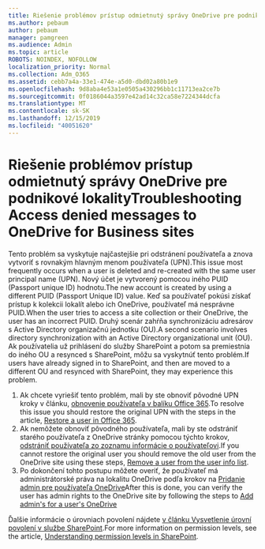```yaml
---
title: Riešenie problémov prístup odmietnutý správy OneDrive pre podnikové lokality
ms.author: pebaum
author: pebaum
manager: pamgreen
ms.audience: Admin
ms.topic: article
ROBOTS: NOINDEX, NOFOLLOW
localization_priority: Normal
ms.collection: Adm_O365
ms.assetid: cebb7a4a-33e1-474e-a5d0-dbd02a80b1e9
ms.openlocfilehash: 9d8aba4e53a1e0505a430296bb1c11713ea2ce7b
ms.sourcegitcommit: 0f0186044a3597e42ad14c32ca58e7224344dcfa
ms.translationtype: MT
ms.contentlocale: sk-SK
ms.lasthandoff: 12/15/2019
ms.locfileid: "40051620"
---
```

# <a name="troubleshooting-access-denied-messages-to-onedrive-for-business-sites"></a><span data-ttu-id="456f0-102">Riešenie problémov prístup odmietnutý správy OneDrive pre podnikové lokality</span><span class="sxs-lookup"><span data-stu-id="456f0-102">Troubleshooting Access denied messages to OneDrive for Business sites</span></span>

<span data-ttu-id="456f0-103">Tento problém sa vyskytuje najčastejšie pri odstránení používateľa a znova vytvoriť s rovnakým hlavným menom používateľa (UPN).</span><span class="sxs-lookup"><span data-stu-id="456f0-103">This issue most frequently occurs when a user is deleted and re-created with the same user principal name (UPN).</span></span> <span data-ttu-id="456f0-104">Nový účet je vytvorený pomocou iného PUID (Passport unique ID) hodnotu.</span><span class="sxs-lookup"><span data-stu-id="456f0-104">The new account is created by using a different PUID (Passport Unique ID) value.</span></span> <span data-ttu-id="456f0-105">Keď sa používateľ pokúsi získať prístup k kolekcii lokalít alebo ich OneDrive, používateľ má nesprávne PUID.</span><span class="sxs-lookup"><span data-stu-id="456f0-105">When the user tries to access a site collection or their OneDrive, the user has an incorrect PUID.</span></span> <span data-ttu-id="456f0-106">Druhý scenár zahŕňa synchronizáciu adresárov s Active Directory organizačnú jednotku (OU).</span><span class="sxs-lookup"><span data-stu-id="456f0-106">A second scenario involves directory synchronization with an Active Directory organizational unit (OU).</span></span> <span data-ttu-id="456f0-107">Ak používatelia už prihlásení do služby SharePoint a potom sa premiestnia do iného OU a resynced s SharePoint, môžu sa vyskytnúť tento problém.</span><span class="sxs-lookup"><span data-stu-id="456f0-107">If users have already signed in to SharePoint, and then are moved to a different OU and resynced with SharePoint, they may experience this problem.</span></span>

1. <span data-ttu-id="456f0-108">Ak chcete vyriešiť tento problém, mali by ste obnoviť pôvodné UPN kroky v článku, [obnovenie používateľa v balíku Office 365](https://docs.microsoft.com/office365/admin/add-users/restore-user?view=o365-worldwide).</span><span class="sxs-lookup"><span data-stu-id="456f0-108">To resolve this issue you should restore the original UPN with the steps in the article, [Restore a user in Office 365](https://docs.microsoft.com/office365/admin/add-users/restore-user?view=o365-worldwide).</span></span>
2. <span data-ttu-id="456f0-109">Ak nemôžete obnoviť pôvodného používateľa, mali by ste odstrániť starého používateľa z OneDrive stránky pomocou týchto krokov, [odstrániť používateľa zo zoznamu informácie o používateľovi]().</span><span class="sxs-lookup"><span data-stu-id="456f0-109">If you cannot restore the original user you should remove the old user from the OneDrive site using these steps, [Remove a user from the user info list]().</span></span> 
3. <span data-ttu-id="456f0-110">Po dokončení tohto postupu môžete overiť, že používateľ má administrátorské práva na lokalitu OneDrive podľa krokov na [Pridanie admin pre používateľa OneDrive](https://docs.microsoft.com/sharepoint/manage-user-profiles?redirectSourcePath=%252fen-us%252farticle%252fmanage-user-profiles-in-the-sharepoint-admin-center-494bec9c-6654-41f0-920f-f7f937ea9723#add-and-remove-admins-for-a-users-onedrive)</span><span class="sxs-lookup"><span data-stu-id="456f0-110">After this is done, you can verify the user has admin rights to the OneDrive site by following the steps to [Add admin's for a user's OneDrive](https://docs.microsoft.com/sharepoint/manage-user-profiles?redirectSourcePath=%252fen-us%252farticle%252fmanage-user-profiles-in-the-sharepoint-admin-center-494bec9c-6654-41f0-920f-f7f937ea9723#add-and-remove-admins-for-a-users-onedrive)</span></span>

<span data-ttu-id="456f0-111">Ďalšie informácie o úrovniach povolení nájdete [v článku Vysvetlenie úrovní povolení v službe SharePoint](https://docs.microsoft.com/sharepoint/understanding-permission-levels).</span><span class="sxs-lookup"><span data-stu-id="456f0-111">For more information on permission levels, see the article, [Understanding permission levels in SharePoint](https://docs.microsoft.com/sharepoint/understanding-permission-levels).</span></span>
